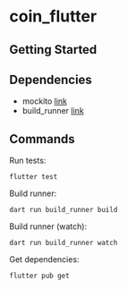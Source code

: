 # coin_flutter

## Getting Started

## Dependencies

* mockito [link](https://pub.dev/packages/mockito)
* build_runner [link](https://pub.dev/packages/build_runner)

## Commands

Run tests:

```shell
flutter test
```

Build runner:

```shell
dart run build_runner build
```

Build runner (watch):

```shell
dart run build_runner watch
```

Get dependencies:

```shell
flutter pub get
```
